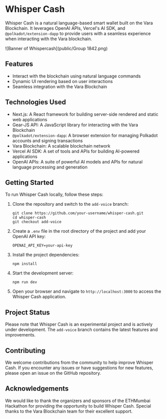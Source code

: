 # Whisper Cash

Whisper Cash is a natural language-based smart wallet built on the Vara Blockchain. It leverages OpenAI APIs, Vercel's AI SDK, and `@polkadot/extension-dapp` to provide users with a seamless experience when interacting with the Vara blockchain.

![Banner of Whispercash](public/Group 1842.png)

## Features

- Interact with the blockchain using natural language commands
- Dynamic UI rendering based on user interactions
- Seamless integration with the Vara Blockchain

## Technologies Used

- Next.js: A React framework for building server-side rendered and static web applications
- Gear-JS API: A JavaScript library for interacting with the Vara Blockchain
- `@polkadot/extension-dapp`: A browser extension for managing Polkadot accounts and signing transactions
- Vara Blockchain: A scalable blockchain network
- Vercel AI SDK: A set of tools and APIs for building AI-powered applications
- OpenAI APIs: A suite of powerful AI models and APIs for natural language processing and generation

## Getting Started

To run Whisper Cash locally, follow these steps:

1. Clone the repository and switch to the `add-voice` branch:
   ```
   git clone https://github.com/your-username/whisper-cash.git
   cd whisper-cash
   git checkout add-voice
   ```

2. Create a `.env` file in the root directory of the project and add your OpenAI API key:
   ```
   OPENAI_API_KEY=your-api-key
   ```

3. Install the project dependencies:
   ```
   npm install
   ```

4. Start the development server:
   ```
   npm run dev
   ```

5. Open your browser and navigate to `http://localhost:3000` to access the Whisper Cash application.

## Project Status

Please note that Whisper Cash is an experimental project and is actively under development. The `add-voice` branch contains the latest features and improvements.

## Contributing

We welcome contributions from the community to help improve Whisper Cash. If you encounter any issues or have suggestions for new features, please open an issue on the GitHub repository.

## Acknowledgements

We would like to thank the organizers and sponsors of the ETHMumbai Hackathon for providing the opportunity to build Whisper Cash. Special thanks to the Vara Blockchain team for their excellent support.
